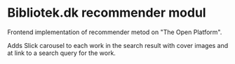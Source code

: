 Bibliotek.dk recommender modul
==============================

Frontend implementation of recommender metod on "The Open Platform".

Adds Slick carousel to each work in the search result with cover images
and at link to a search query for the work.